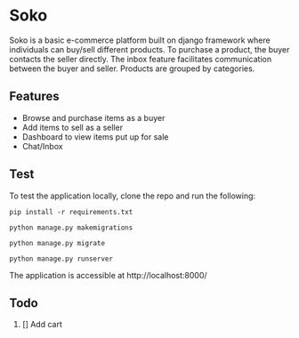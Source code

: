 # Soko
Soko is a basic e-commerce platform built on django framework where individuals can buy/sell different products. To purchase a product, the buyer contacts the seller directly. The inbox feature facilitates communication between the buyer and seller. 
Products are grouped by categories.
## Features
- Browse and purchase items as a buyer
- Add items to sell as a seller
- Dashboard to view items put up for sale
- Chat/Inbox

## Test

To test the application locally, clone the repo and run the following:

`pip install -r requirements.txt`

`python manage.py makemigrations`

`python manage.py migrate`

`python manage.py runserver`

The application is accessible at http://localhost:8000/

## Todo
1. [] Add cart
